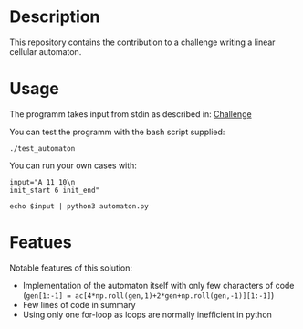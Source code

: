 # Description
This repository contains the contribution to a challenge writing a linear cellular automaton.

# Usage
The programm takes input from stdin as described in: [Challenge](https://mailing.demcon.com/lp/decode-demcon-linear-cellular-automata)

You can test the programm with the bash script supplied:
```
./test_automaton
```

You can run your own cases with:
```
input="A 11 10\n
init_start 6 init_end"

echo $input | python3 automaton.py
```

# Featues
Notable features of this solution:
  * Implementation of the automaton itself with only few characters of code (`gen[1:-1] = ac[4*np.roll(gen,1)+2*gen+np.roll(gen,-1)][1:-1]`)
  * Few lines of code in summary
  * Using only one for-loop as loops are normally inefficient in python

